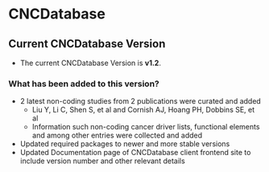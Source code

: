 # CNCDatabase
## Current CNCDatabase Version
- The current CNCDatabase Version is **v1.2**.
### What has been added to this version?
- 2 latest non-coding studies from 2 publications were curated and added
  - Liu Y, Li C, Shen S, et al and Cornish AJ, Hoang PH, Dobbins SE, et al
  - Information such non-coding cancer driver lists, functional elements and among other entries were collected and added
- Updated required packages to newer and more stable versions
- Updated Documentation page of CNCDatabase client frontend site to include version number and other relevant  details

